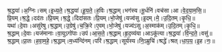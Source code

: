 

  
श्र॒द्धया॑।अ॒ग्निः।सम्।इ॒ध्य॒ते॒।श्र॒द्धया॑।हू॒य॒ते॒।ह॒विः।श्र॒द्धाम्।भग॑स्य।मू॒र्धनि॑।वच॑सा।आ।वे॒द॒या॒म॒सि॒॥  
प्रि॒यम्।श्र॒द्धे॒।दद॑तः।प्रि॒यम्।श्र॒द्धे॒।दिदा॑सतः।प्रि॒यम्।भो॒जेषु॑।यज्व॑सु।इ॒दम्।मे॒।उ॒दि॒तम्।कृ॒धि॒॥  
यथा॑।दे॒वाः।असु॑रेषु।श्र॒द्धाम्।उ॒ग्रेषु॑।च॒क्रि॒रे।ए॒वम्।भो॒जेषु॑।यज्व॑ऽसु।अ॒स्माक॑म्।उ॒दि॒तम्।कृ॒धि॒॥  
श्र॒द्धाम्।दे॒वाः।यज॑मानाः।वा॒युऽगो॑पाः।उप॑।आ॒स॒ते॒।श्र॒द्धाम्।हृ॒द॒य्य॑या।आऽकू॑त्या।श्र॒द्धया॑।वि॒न्द॒ते॒।वसु॑॥  
श्र॒द्धाम्।प्रा॒तः।ह॒वा॒म॒हे॒।श्र॒द्धाम्।म॒ध्य॑न्दि॑नम्।परि॑।श्र॒द्धाम्।सूर्य॑स्य।नि॒ऽम्रुचि॑।श्रद्धे॑।श्रत्।धा॒प॒य॒।इ॒ह।नः॒॥  
